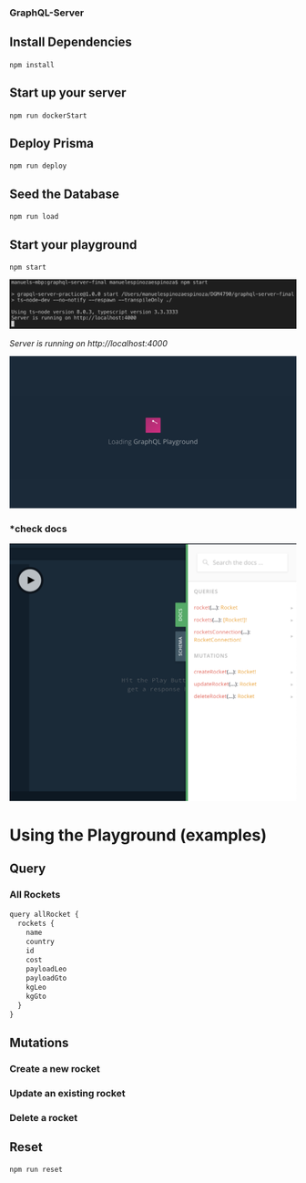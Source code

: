 ### GraphQL-Server

## Install Dependencies
`npm install`

## Start up your server
`npm run dockerStart`

## Deploy Prisma
`npm run deploy`

## Seed the Database
`npm run load`

## Start your playground
`npm start`

![run](img/run.png)

*Server is running on http://localhost:4000*

![playground start](img/playground.png)

### *check docs
![docs](img/docs.png)

# Using the Playground (examples)

## Query

### All Rockets
``` 
query allRocket {
  rockets {
    name
    country
    id
    cost
    payloadLeo
    payloadGto
    kgLeo
    kgGto
  }
} 
```

## Mutations

### Create a new rocket

### Update an existing rocket

### Delete a rocket



## Reset 
`npm run reset`